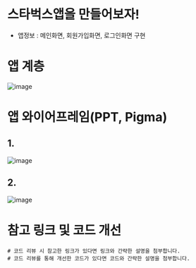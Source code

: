 # 스타벅스앱을 만들어보자!
- 앱정보 : 메인화면, 회원가입화면, 로그인화면 구현

# 앱 계층
![image](https://github.com/idrasol/Aiffel_Quest/assets/169630890/179f7fe4-f5cc-4ab1-b640-af50c2157865)

# 앱 와이어프레임(PPT, Pigma)
## 1. 
![image](https://github.com/idrasol/Aiffel_Quest/assets/169630890/ab045f00-6512-4b14-ba94-c3052e321c6d)
## 2.
![image](https://github.com/idrasol/Aiffel_Quest/assets/169630890/4f0ef317-f8dd-47f0-8c0a-80479032a150)



# 참고 링크 및 코드 개선
```
# 코드 리뷰 시 참고한 링크가 있다면 링크와 간략한 설명을 첨부합니다.
# 코드 리뷰를 통해 개선한 코드가 있다면 코드와 간략한 설명을 첨부합니다.
```
